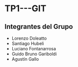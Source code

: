 # TP1---GIT

## Integrantes del Grupo
- Lorenzo Doleatto
- Santiago Hubeli
- Luciano Fontanarrosa
- Guido Bruno Gariboldi
- Agustín Gallo
